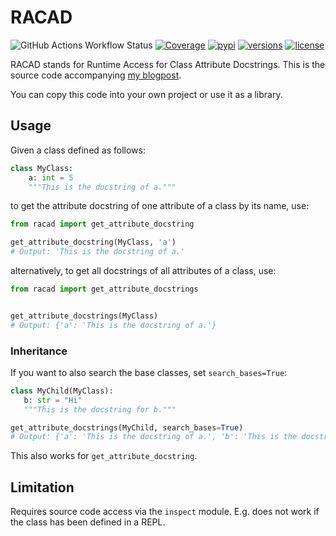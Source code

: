 # RACAD
![GitHub Actions Workflow Status](https://img.shields.io/github/actions/workflow/status/Lucas-Steinmann/racad/unittest.yml?label=unittest)
[![Coverage](https://img.shields.io/endpoint?url=https://gist.githubusercontent.com/Lucas-Steinmann/410f53320ca09f6e661546f5d56a74b0/raw/a985cbaa44e0d8f30485fae36c5091cc160fdca4/greeter-coverage.json)](https://github.com/Lucas-Steinmann/racad/actions/workflows/unittest.yml)
[![pypi](https://img.shields.io/pypi/v/racad.svg)](https://pypi.python.org/pypi/racad)
[![versions](https://img.shields.io/pypi/pyversions/racad.svg)](https://github.com/Lucas-Steinmann/racad)
[![license](https://img.shields.io/github/license/Lucas-Steinmann/racad.svg)](https://github.com/Lucas-Steinmann/racad/blob/main/LICENSE)

RACAD stands for Runtime Access for Class Attribute Docstrings.
This is the source code accompanying [my blogpost](https://www.steinm.net/blog/runtime_accessible_class_attribute_docstrings/).

You can copy this code into your own project or use it as a library.

## Usage

Given a class defined as follows:

```python
class MyClass:
    a: int = 5
    """This is the docstring of a."""
```

to get the attribute docstring of one attribute of a class by its name, use:

```python
from racad import get_attribute_docstring

get_attribute_docstring(MyClass, 'a')
# Output: 'This is the docstring of a.'
```

alternatively, to get all docstrings of all attributes of a class, use:

```python
from racad import get_attribute_docstrings


get_attribute_docstrings(MyClass)
# Output: {'a': 'This is the docstring of a.'}
```

### Inheritance

If you want to also search the base classes, set `search_bases=True`:

```python
class MyChild(MyClass):
   b: str = "Hi"
   """This is the docstring for b."""

get_attribute_docstrings(MyChild, search_bases=True)
# Output: {'a': 'This is the docstring of a.', 'b': 'This is the docstring for b.'}
```

This also works for `get_attribute_docstring`.

## Limitation

Requires source code access via the `inspect` module. 
E.g. does not work if the class has been defined in a REPL.

